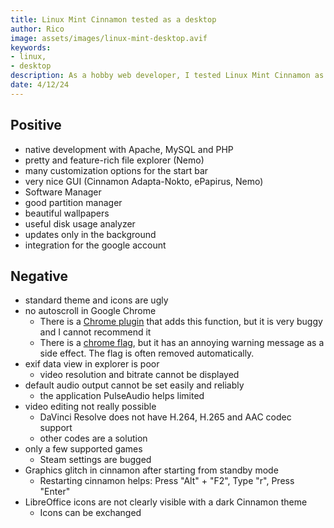```yaml
---
title: Linux Mint Cinnamon tested as a desktop
author: Rico
image: assets/images/linux-mint-desktop.avif
keywords: 
- linux, 
- desktop
description: As a hobby web developer, I tested Linux Mint Cinnamon as a desktop. Here I list my positive experiences and problems.
date: 4/12/24
---
```


## Positive

- native development with Apache, MySQL and PHP
- pretty and feature-rich file explorer (Nemo)
- many customization options for the start bar
- very nice GUI (Cinnamon Adapta-Nokto, ePapirus, Nemo)
- Software Manager
- good partition manager
- beautiful wallpapers
- useful disk usage analyzer
- updates only in the background
- integration for the google account

## Negative

- standard theme and icons are ugly
- no autoscroll in Google Chrome
    - There is a [Chrome plugin](https://chromewebstore.google.com/detail/autoscroll/occjjkgifpmdgodlplnacmkejpdionan?hl=de) that adds this function, but it is very buggy and I cannot recommend it
    - There is a [chrome flag](https://medium.com/@1nikolas/linux-enable-middle-mouse-button-scrolling-on-chrome-ium-and-electron-apps-discord-etc-ab2d0a213505), but it has an annoying warning message as a side effect. The flag is often removed automatically.
- exif data view in explorer is poor
    - video resolution and bitrate cannot be displayed
- default audio output cannot be set easily and reliably
    - the application PulseAudio helps limited
- video editing not really possible
    - DaVinci Resolve does not have H.264, H.265 and AAC codec support
    - other codes are a solution
- only a few supported games
    - Steam settings are bugged
- Graphics glitch in cinnamon after starting from standby mode
    - Restarting cinnamon helps: Press "Alt" + "F2", Type "r", Press "Enter"
- LibreOffice icons are not clearly visible with a dark Cinnamon theme
    - Icons can be exchanged

